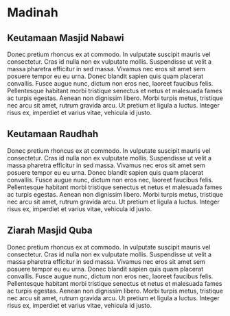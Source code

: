 # Madinah

## Keutamaan Masjid Nabawi

Donec pretium rhoncus ex at commodo. In vulputate suscipit mauris vel consectetur. Cras id nulla non ex vulputate mollis. Suspendisse ut velit a massa pharetra efficitur in sed massa. Vivamus nec eros sit amet sem posuere tempor eu eu urna. Donec blandit sapien quis quam placerat convallis. Fusce augue nunc, dictum non eros nec, laoreet faucibus felis. Pellentesque habitant morbi tristique senectus et netus et malesuada fames ac turpis egestas. Aenean non dignissim libero. Morbi turpis metus, tristique nec arcu sit amet, rutrum gravida arcu. Ut pretium et ligula a luctus. Integer risus ex, imperdiet et varius vitae, vehicula id justo.

## Keutamaan Raudhah

Donec pretium rhoncus ex at commodo. In vulputate suscipit mauris vel consectetur. Cras id nulla non ex vulputate mollis. Suspendisse ut velit a massa pharetra efficitur in sed massa. Vivamus nec eros sit amet sem posuere tempor eu eu urna. Donec blandit sapien quis quam placerat convallis. Fusce augue nunc, dictum non eros nec, laoreet faucibus felis. Pellentesque habitant morbi tristique senectus et netus et malesuada fames ac turpis egestas. Aenean non dignissim libero. Morbi turpis metus, tristique nec arcu sit amet, rutrum gravida arcu. Ut pretium et ligula a luctus. Integer risus ex, imperdiet et varius vitae, vehicula id justo.

## Ziarah Masjid Quba

Donec pretium rhoncus ex at commodo. In vulputate suscipit mauris vel consectetur. Cras id nulla non ex vulputate mollis. Suspendisse ut velit a massa pharetra efficitur in sed massa. Vivamus nec eros sit amet sem posuere tempor eu eu urna. Donec blandit sapien quis quam placerat convallis. Fusce augue nunc, dictum non eros nec, laoreet faucibus felis. Pellentesque habitant morbi tristique senectus et netus et malesuada fames ac turpis egestas. Aenean non dignissim libero. Morbi turpis metus, tristique nec arcu sit amet, rutrum gravida arcu. Ut pretium et ligula a luctus. Integer risus ex, imperdiet et varius vitae, vehicula id justo.